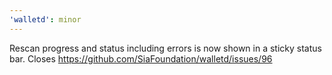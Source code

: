 ```yaml
---
'walletd': minor
---
```


Rescan progress and status including errors is now shown in a sticky status bar. Closes https://github.com/SiaFoundation/walletd/issues/96
